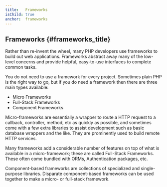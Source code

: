 ```yaml
---
title:   Frameworks
isChild: true
anchor:  frameworks
---
```


## Frameworks {#frameworks_title}

Rather than re-invent the wheel, many PHP developers use frameworks to build out web applications. Frameworks abstract
away many of the low-level concerns and provide helpful, easy-to-use interfaces to complete common tasks.

You do not need to use a framework for every project. Sometimes plain PHP is the right way to go, but if you do need a
framework then there are three main types available:

* Micro Frameworks
* Full-Stack Frameworks
* Component Frameworks

Micro-frameworks are essentially a wrapper to route a HTTP request to a callback, controller, method, etc as quickly as
possible, and sometimes come with a few extra libraries to assist development such as basic database wrappers and the
like. They are prominently used to build remote HTTP services.

Many frameworks add a considerable number of features on top of what is available in a micro-framework; these are
called Full-Stack Frameworks. These often come bundled with ORMs, Authentication packages, etc.

Component-based frameworks are collections of specialized and single-purpose libraries. Disparate component-based
frameworks can be used together to make a micro- or full-stack framework.
